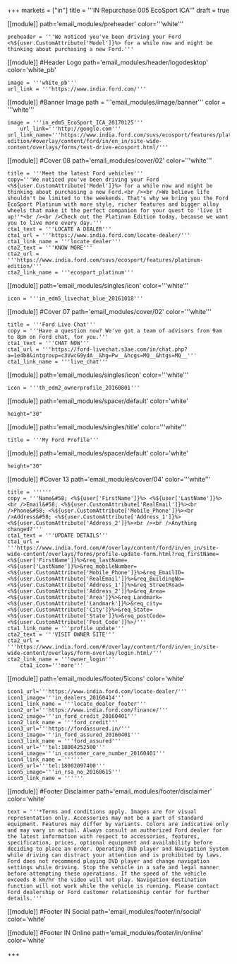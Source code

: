 +++
markets = ["in"]
title = '''IN Repurchase 005 EcoSport ICA'''
draft = true

[[module]]
path='email_modules/preheader'
color='''white'''

	preheader = '''We noticed you've been driving your Ford <%${user.CustomAttribute['Model']}%> for a while now and might be thinking about purchasing a new Ford.'''

[[module]] #Header Logo
path='email_modules/header/logodesktop'
color='white_pb'

	image = '''white_pb'''
	url_link = '''https://www.india.ford.com/'''

[[module]] #Banner Image
path = '''email_modules/image/banner'''
color = '''white'''

	image = '''in_edm5_EcoSport_ICA_20170125'''
		url_link='''http://google.com'''
	url_link_name='''https://www.india.ford.com/suvs/ecosport/features/platinum-edition/#overlay/content/ford/in/en_in/site-wide-content/overlays/forms/test-drive-ecosport.html/'''

[[module]] #Cover 08
path='email_modules/cover/02'
color='''white'''

	title = '''Meet the latest Ford vehicles'''
	copy='''We noticed you've been driving your Ford <%${user.CustomAttribute['Model']}%> for a while now and might be thinking about purchasing a new Ford.<br /><br />We believe life shouldn't be limited to the weekends. That's why we bring you the Ford EcoSport Platinum with more style, richer features and bigger alloy wheels that make it the perfect companion for your quest to 'live it up!'*<br /><br />Check out the Platinum Edition today, because we want you to live more every day.'''
	cta1_text = '''LOCATE A DEALER'''
	cta1_url = '''https://www.india.ford.com/locate-dealer/'''
	cta1_link_name = '''locate_dealer'''
	cta2_text = '''KNOW MORE'''
	cta2_url = '''https://www.india.ford.com/suvs/ecosport/features/platinum-edition/'''
	cta2_link_name = '''ecosport_platinum'''

[[module]]
path='email_modules/singles/icon'
color='''white'''

	icon = '''in_edm5_livechat_blue_20161018'''

[[module]] #Cover 07
path='email_modules/cover/02'
color='''white'''

	title = '''Ford Live Chat'''
	copy = '''Have a question now? We've got a team of advisors from 9am to 8pm on Ford chat, for you.'''
	cta1_text = '''CHAT NOW'''
	cta1_url = '''https://ford-livechat.s3ae.com/in/chat.php?a=1e4b8&intgroup=c3VwcG9ydA__&hg=Pw__&hcgs=MQ__&htgs=MQ__'''
	cta1_link_name = '''live_chat'''

[[module]]
path='email_modules/singles/icon'
color='''white'''

	icon = '''th_edm2_ownerprofile_20160801'''

[[module]]
path='email_modules/spacer/default'
color='white'

	height="30"

[[module]]
path='email_modules/singles/title'
color='''white'''

	title = '''My Ford Profile'''

[[module]]
path='email_modules/spacer/default'
color='white'

	height="30"

[[module]] #Cover 13
path='email_modules/cover/04'
color='''white'''

	title = ''''''
	copy = '''Name&#58; <%${user['FirstName']}%> <%${user['LastName']}%><br />Email&#58; <%${user.CustomAttribute['RealEmail']}%><br />Phone&#58; <%${user.CustomAttribute['Mobile_Phone']}%><br />Address&#58; <%${user.CustomAttribute['Address_1']}%> <%${user.CustomAttribute['Address_2']}%><br /><br />Anything changed?'''
	cta1_text = '''UPDATE DETAILS'''
	cta1_url = '''https://www.india.ford.com/#/overlay/content/ford/in/en_in/site-wide-content/overlays/forms/profile-update-form.html?req_firstName=<%${user['FirstName']}%>&req_lastName=<%${user['LastName']}%>&req_mobileNumber=<%${user.CustomAttribute['Mobile_Phone']}%>&req_EmailID=<%${user.CustomAttribute['RealEmail']}%>&req_BuildingNo=<%${user.CustomAttribute['Address_1']}%>&req_StreetRoad=<%${user.CustomAttribute['Address_2']}%>&req_Area=<%${user.CustomAttribute['Area']}%>&req_Landmark=<%${user.CustomAttribute['Landmark']}%>&req_city=<%${user.CustomAttribute['City']}%>&req_State=<%${user.CustomAttribute['State']}%>&req_postCode=<%${user.CustomAttribute['Post_Code']}%>/'''
	cta1_link_name = '''profile_update'''
	cta2_text = '''VISIT OWNER SITE'''
	cta2_url = '''https://www.india.ford.com/#/overlay/content/ford/in/en_in/site-wide-content/overlays/form-overlay/login.html/'''
	cta2_link_name = '''owner_login'''
		cta1_icon='''more'''

[[module]]
path='email_modules/footer/5icons'
color='white'

	icon1_url='''https://www.india.ford.com/locate-dealer/'''
	icon1_image='''in_dealers_20160414'''
	icon1_link_name = '''locate_dealer_footer'''
	icon2_url='''https://www.india.ford.com/finance/'''
	icon2_image='''in_ford_credit_20160401'''
	icon2_link_name = '''ford_credit'''
	icon3_url='''https://fordassured.in/'''
	icon3_image='''in_ford_assured_20160401'''
	icon3_link_name = '''ford_assured'''
	icon4_url='''tel:18004252500'''
	icon4_image='''in_customer_care_number_20160401'''
	icon4_link_name = ''''''
	icon5_url='''tel:18002097400'''
	icon5_image='''in_rsa_no_20160615'''
	icon5_link_name = ''''''

[[module]] #Footer Disclaimer
path='email_modules/footer/disclaimer'
color='white'

	text = '''*Terms and conditions apply. Images are for visual representation only. Accessories may not be a part of standard equipment. Features may differ by variants. Colors are indicative only and may vary in actual. Always consult an authorized Ford dealer for the latest information with respect to accessories, features, specification, prices, optional equipment and availability before deciding to place an order. Operating DVD player and Navigation System while driving can distract your attention and is prohibited by laws. Ford does not recommend playing DVD player and change navigation settings while driving. Stop the vehicle in a safe and legal manner before attempting these operations. If the speed of the vehicle exceeds 8 km/hr the video will not play. Navigation destination function will not work while the vehicle is running. Please contact Ford dealership or Ford customer relationship center for further details.'''

[[module]] #Footer IN Social
path='email_modules/footer/in/social'
color='white'

[[module]] #Footer IN Online
path='email_modules/footer/in/online'
color='white'


+++